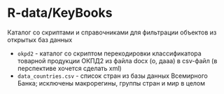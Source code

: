 # R-data/KeyBooks  
Каталог со скриптами и справочниками для фильтрации объектов из открытых баз данных  


 * `okpd2` - каталог со скриптом перекодировки классификатора товарной продукции ОКПД2 из файла docx (о, дааа) в csv-файл (в перспективе хочется сделать xml)   
 * `data_countries.csv` - список стран из базы данных Всемирного Банка; исключены макрорегины, группы стран и мир в целом   